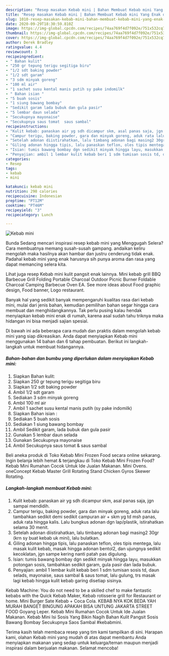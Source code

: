 ```yaml
---
description: "Resep masakan Kebab mini | Bahan Membuat Kebab mini Yang Enak dan Simpel"
title: "Resep masakan Kebab mini | Bahan Membuat Kebab mini Yang Enak dan Simpel"
slug: 1010-resep-masakan-kebab-mini-bahan-membuat-kebab-mini-yang-enak-dan-simpel
date: 2020-09-29T18:30:59.810Z
image: https://img-global.cpcdn.com/recipes/74aa769f4d7f092e/751x532cq70/kebab-mini-foto-resep-utama.jpg
thumbnail: https://img-global.cpcdn.com/recipes/74aa769f4d7f092e/751x532cq70/kebab-mini-foto-resep-utama.jpg
cover: https://img-global.cpcdn.com/recipes/74aa769f4d7f092e/751x532cq70/kebab-mini-foto-resep-utama.jpg
author: Derek Bradley
ratingvalue: 4.4
reviewcount: 3
recipeingredient:
- " Bahan kulit"
- "250 gr tepung terigu segitiga biru"
- "1/2 sdt baking powder"
- "1/2 sdt garam"
- "3 sdm minyak goreng"
- "100 ml air"
- "1 sachet susu kental manis putih sy pake indomilk"
- " Bahan isian "
- "5 buah sosis"
- "1 siung bawang bombay"
- "Sedikit garam lada bubuk dan gula pasir"
- "5 lembar daun selada"
- "Secukupnya mayonaise"
- "Secukupnya saus tomat  saus sambal"
recipeinstructions:
- "Kulit kebab: panaskan air yg sdh dicampur skm, asal panas saja, jgn sampai mendidih."
- "Campur terigu, baking powder, gara dan minyak goreng, aduk rata lalu tambahkan sedikit demi sedikit campuran air + skm yg td msh panas, aduk rata hingga kalis. Lalu bungkus adonan dgn lap/plastik, istirahatkan selama 30 menit."
- "Setelah adonan diistirahatkan, lalu timbang adonan bagi masing2 30gr (krn sy buat kebab uk mini), lalu bulatkan."
- "Giling adonan hingga tipis, lalu panaskan teflon, oles tipis mentega, lalu masak kulit kebab, masak hingga adonan bentol2, dan ujungnya sedikit kecoklatan, jgn sampe kering nanti patah pas digulung."
- "Isian: tumis bawang bombay dgn sedikit minyak hingga layu, masukkan potongan sosis, tambahkan sedikit garam, gula pasir dan lada bubuk."
- "Penyajian: ambil 1 lembar kulit kebab beri 1 sdm tumisan sosis td, daun selads, mayonaise, saus sambal &amp; saus tomat, lalu gulung, trs masak lagi kebab hingga kulit kebab garing disetiap sisinya."
categories:
- Resep
tags:
- kebab
- mini

katakunci: kebab mini 
nutrition: 298 calories
recipecuisine: Indonesian
preptime: "PT12M"
cooktime: "PT46M"
recipeyield: "3"
recipecategory: Lunch

---
```



![Kebab mini](https://img-global.cpcdn.com/recipes/74aa769f4d7f092e/751x532cq70/kebab-mini-foto-resep-utama.jpg)

Bunda Sedang mencari inspirasi resep kebab mini yang Menggugah Selera? Cara membuatnya memang susah-susah gampang. andaikan keliru mengolah maka hasilnya akan hambar dan justru cenderung tidak enak. Padahal kebab mini yang enak harusnya sih punya aroma dan rasa yang dapat memancing selera kita.

Lihat juga resep Kebab mini kulit pangsit enak lainnya. Mini kebab grill BBQ Barbecue Grill Folding Portable Charcoal Outdoor Picnic Burner Foldable Charcoal Camping Barbecue Oven EA. See more ideas about Food graphic design, Food banner, Logo restaurant.

Banyak hal yang sedikit banyak mempengaruhi kualitas rasa dari kebab mini, mulai dari jenis bahan, kemudian pemilihan bahan segar hingga cara membuat dan menghidangkannya. Tak perlu pusing kalau hendak menyiapkan kebab mini enak di rumah, karena asal sudah tahu triknya maka hidangan ini bisa menjadi sajian spesial.


Di bawah ini ada beberapa cara mudah dan praktis dalam mengolah kebab mini yang siap dikreasikan. Anda dapat menyiapkan Kebab mini menggunakan 14 bahan dan 6 tahap pembuatan. Berikut ini langkah-langkah untuk membuat hidangannya.

<!--inarticleads1-->

##### Bahan-bahan dan bumbu yang diperlukan dalam menyiapkan Kebab mini:

1. Siapkan  Bahan kulit:
1. Siapkan 250 gr tepung terigu segitiga biru
1. Siapkan 1/2 sdt baking powder
1. Ambil 1/2 sdt garam
1. Sediakan 3 sdm minyak goreng
1. Ambil 100 ml air
1. Ambil 1 sachet susu kental manis putih (sy pake indomilk)
1. Siapkan  Bahan isian :
1. Sediakan 5 buah sosis
1. Sediakan 1 siung bawang bombay
1. Ambil Sedikit garam, lada bubuk dan gula pasir
1. Gunakan 5 lembar daun selada
1. Gunakan Secukupnya mayonaise
1. Ambil Secukupnya saus tomat &amp; saus sambal


Beli aneka produk di Toko Kebab Mini Frozen Food secara online sekarang. Ingin belanja lebih hemat &amp; terjangkau di Toko Kebab Mini Frozen Food? Kebab Mini Rumahan Cocok Untuk Ide Jualan Makanan. Mini Ovens. oneConcept Kebab Master Grill Rotating Stand Chicken Gyros Skewer Rotating. 

<!--inarticleads2-->

##### Langkah-langkah membuat Kebab mini:

1. Kulit kebab: panaskan air yg sdh dicampur skm, asal panas saja, jgn sampai mendidih.
1. Campur terigu, baking powder, gara dan minyak goreng, aduk rata lalu tambahkan sedikit demi sedikit campuran air + skm yg td msh panas, aduk rata hingga kalis. Lalu bungkus adonan dgn lap/plastik, istirahatkan selama 30 menit.
1. Setelah adonan diistirahatkan, lalu timbang adonan bagi masing2 30gr (krn sy buat kebab uk mini), lalu bulatkan.
1. Giling adonan hingga tipis, lalu panaskan teflon, oles tipis mentega, lalu masak kulit kebab, masak hingga adonan bentol2, dan ujungnya sedikit kecoklatan, jgn sampe kering nanti patah pas digulung.
1. Isian: tumis bawang bombay dgn sedikit minyak hingga layu, masukkan potongan sosis, tambahkan sedikit garam, gula pasir dan lada bubuk.
1. Penyajian: ambil 1 lembar kulit kebab beri 1 sdm tumisan sosis td, daun selads, mayonaise, saus sambal &amp; saus tomat, lalu gulung, trs masak lagi kebab hingga kulit kebab garing disetiap sisinya.


Kebab Machine: You do not need to be a skilled chef to make fantastic kebabs with the Quick Kebab Maker, Kebab rotisserie grill for Restaurant or home. Mini Burger Sate Kebab + Coca Cola. KEBAB NYA KOK BEDA YAH MURAH BANGET BINGUNG APAKAH BISA UNTUNG JAKARTA STREET FOOD Goyang Leper. Kebab Mini Rumahan Cocok Untuk Ide Jualan Makanan. Kebab Mini Isi Sosis Yang Bikin Nagih Bahan Kulit Pangsit Sosis Bawang Bombay Secukupnya Saos Sambal #kebabmini. 

Terima kasih telah membaca resep yang tim kami tampilkan di sini. Harapan kami, olahan Kebab mini yang mudah di atas dapat membantu Anda menyiapkan makanan yang sedap untuk keluarga/teman maupun menjadi inspirasi dalam berjualan makanan. Selamat mencoba!

